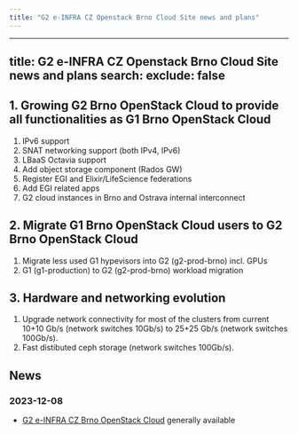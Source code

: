 ```yaml
---
title: "G2 e-INFRA CZ Openstack Brno Cloud Site news and plans"
---
```

---
title: G2 e-INFRA CZ Openstack Brno Cloud Site news and plans
search:
  exclude: false
---
## 1. Growing G2 Brno OpenStack Cloud to provide all functionalities as G1 Brno OpenStack Cloud

1. IPv6 support
2. SNAT networking support (both IPv4, IPv6)
3. LBaaS Octavia support
4. Add object storage component (Rados GW)
5. Register EGI and Elixir/LifeScience federations
6. Add EGI related apps
7. G2 cloud instances in Brno and Ostrava internal interconnect

## 2. Migrate G1 Brno OpenStack Cloud users to G2 Brno OpenStack Cloud

1. Migrate less used G1 hypevisors into G2 (g2-prod-brno) incl. GPUs
2. G1 (g1-production) to G2 (g2-prod-brno) workload migration

## 3. Hardware and networking evolution

1. Upgrade network connectivity for most of the clusters from current 10+10 Gb/s (network switches 10Gb/s) to 25+25 Gb/s (network switches 100Gb/s).
2. Fast distibuted ceph storage (network switches 100Gb/s).


## News

### 2023-12-08
* [G2 e-INFRA CZ Brno OpenStack Cloud](https://brno.openstack.cloud.e-infra.cz/) generally available
